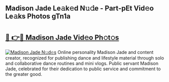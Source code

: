 ## Madison Jade Le𝚊k𝚎d N𝚞𝚍e - Part-pEt Vid𝚎o Le𝚊ks Photos gTn1a

# <h2><a href="http://fbebjr.evod.top/?m=Madison+Jade">🔗 👉🔴 Madison Jade Vid𝚎o Ph𝚘t𝚘s</a></h2>

[![Madison Jade N𝚞d𝚎s](https://i.imgur.com/8V9OHl7.gif)](http://fbebjr.evod.top/?m=Madison+Jade)
Online personality Madison Jade and content creator, recognized for publishing dance and lifestyle material through solo and collaborative dance routines and mini vlogs. Public servant Madison Jade, celebrated for their dedication to public service and commitment to the greater good. 
